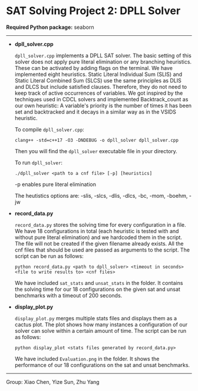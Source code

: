 # SAT Solving Project 2: DPLL Solver

**Required Python package:** seaborn

---

- **dpll_solver.cpp**

    `dpll_solver.cpp` implements a DPLL SAT solver. The basic setting of this solver does not apply pure literal elimination or any branching heuristics. These can be activated by adding flags on the terminal. We have implemented eight heuristics. Static Literal Individual Sum (SLIS) and Static Literal Combined Sum (SLCS) use the same principles as DLIS and DLCS but include satisfied clauses. Therefore, they do not need to keep track of active occurrences of variables. We got inspired by the techniques used in CDCL solvers and implemented Backtrack_count as our own heuristic: A variable's priority is the number of times it has been set and backtracked and it decays in a similar way as in the VSIDS heuristic.

    To compile `dpll_solver.cpp`:
    ```
    clang++ -std=c++17 -O3 -DNDEBUG -o dpll_solver dpll_solver.cpp
    ```
    Then you will find the `dpll_solver` executable file in your directory.

    To run `dpll_solver`:
    ```
    ./dpll_solver <path to a cnf file> [-p] [heuristics]
    ```
    -p enables pure literal elimination
    
    The heutistics options are: -slis, -slcs, -dlis, -dlcs, -bc, -mom, -boehm, -jw


- **record_data.py**

    `record_data.py` stores the solving time for every configuration in a file. We have 18 configurations in total (each heuristic is tested with and without pure literal elimination) and we hardcoded them in the script. The file will not be created if the given filename already exists. All the cnf files that should be used are passed as arguments to the script. The script can be run as follows:
    ```
    python record_data.py <path to dpll_solver> <timeout in seconds> <file to write results to> <cnf files>
    ```
    We have included `sat_stats` and `unsat_stats` in the folder. It contains the solving time for our 18 configurations on the given sat and unsat benchmarks with a timeout of 200 seconds. 


- **display_plot.py**

    `display_plot.py` merges multiple stats files and displays them as a cactus plot. The plot shows how many instances a configuration of our solver can solve within a certain amount of time. The script can be run as follows:
    ```
    python display_plot <stats files generated by record_data.py>
    ```

    We have included `Evaluation.png` in the folder. It shows the performance of our 18 configurations on the sat and unsat benchmarks.


---

Group: Xiao Chen, Yize Sun, Zhu Yang